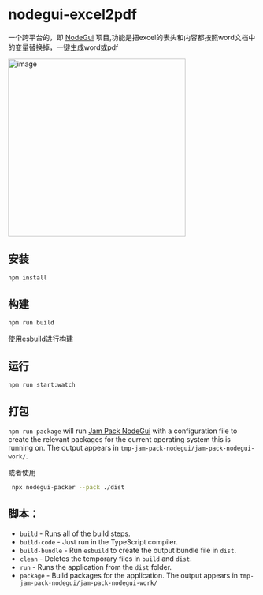 nodegui-excel2pdf
======================
一个跨平台的，即 [NodeGui](https://docs.nodegui.org/) 项目,功能是把excel的表头和内容都按照word文档中的变量替换掉，一键生成word或pdf

<img width="360" alt="image" src="https://github.com/lovelyJason/nodegui-excel2pdf/assets/50656459/4c0f8429-8033-4701-862d-f7f99a6459c2">



安装
------
```bash
npm install
```

构建
--------
```bash
npm run build
```
使用esbuild进行构建

运行
-------
```bash
npm run start:watch
```

打包
---------
`npm run package` will run [Jam Pack NodeGui](https://github.com/sedwards2009/jam-pack-nodegui) with a configuration file to create the relevant packages for the current operating system this is running on. The output appears in `tmp-jam-pack-nodegui/jam-pack-nodegui-work/`.

或者使用

```bash
 npx nodegui-packer --pack ./dist
```


脚本：
------------------

* `build` - Runs all of the build steps.
* `build-code` - Just run in the TypeScript compiler.
* `build-bundle` - Run `esbuild` to create the output bundle file in `dist`.
* `clean` - Deletes the temporary files in `build` and `dist`.
* `run` - Runs the application from the `dist` folder.
* `package` - Build packages for the application. The output appears in `tmp-jam-pack-nodegui/jam-pack-nodegui-work/`
